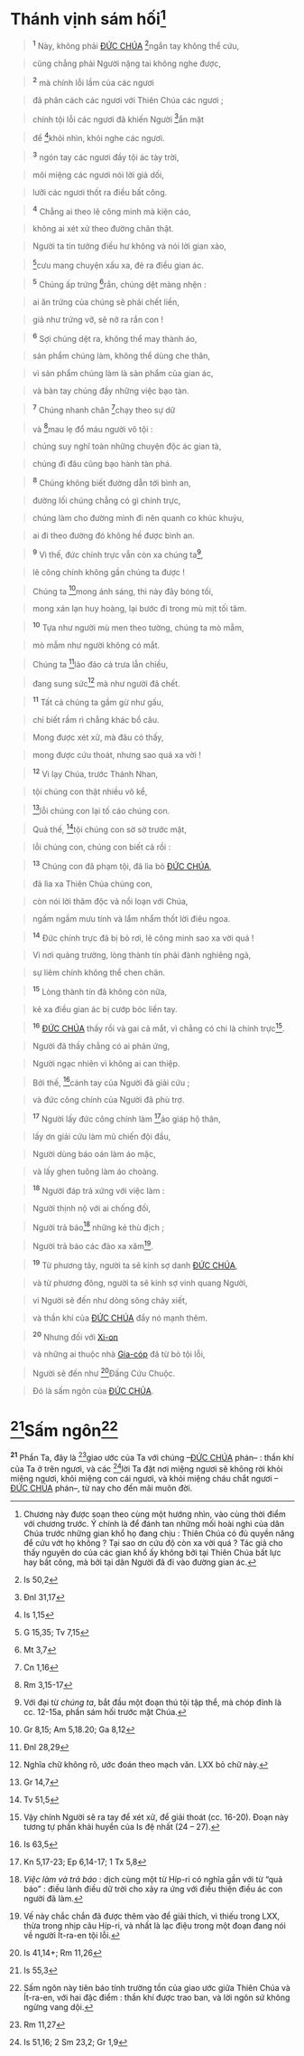 # Thánh vịnh sám hối[^1]

> <sup><b>1</b></sup> Này, không phải [ĐỨC CHÚA]() [^1*]ngắn tay không thể cứu,
>


> cũng chẳng phải Người nặng tai không nghe được,
>


> <sup><b>2</b></sup> mà chính lỗi lầm của các ngươi
>


> đã phân cách các ngươi với Thiên Chúa các ngươi ;
>


> chính tội lỗi các ngươi đã khiến Người [^2*]ẩn mặt
>


> để [^3*]khỏi nhìn, khỏi nghe các ngươi.
>


> <sup><b>3</b></sup> ngón tay các ngươi đầy tội ác tày trời,
>


> môi miệng các ngươi nói lời giả dối,
>


> lưỡi các ngươi thốt ra điều bất công.
>


> <sup><b>4</b></sup> Chẳng ai theo lẽ công minh mà kiện cáo,
>


> không ai xét xử theo đường chân thật.
>


> Người ta tin tưởng điều hư không và nói lời gian xảo,
>


> [^4*]cưu mang chuyện xấu xa, đẻ ra điều gian ác.
>


> <sup><b>5</b></sup> Chúng ấp trứng [^5*]rắn, chúng dệt màng nhện :
>


> ai ăn trứng của chúng sẽ phải chết liền,
>


> giả như trứng vỡ, sẽ nở ra rắn con !
>


> <sup><b>6</b></sup> Sợi chúng dệt ra, không thể may thành áo,
>


> sản phẩm chúng làm, không thể dùng che thân,
>


> vì sản phẩm chúng làm là sản phẩm của gian ác,
>


> và bàn tay chúng đầy những việc bạo tàn.
>


> <sup><b>7</b></sup> Chúng nhanh chân [^6*]chạy theo sự dữ
>


> và [^7*]mau lẹ đổ máu người vô tội :
>


> chúng suy nghĩ toàn những chuyện độc ác gian tà,
>


> chúng đi đâu cũng bạo hành tàn phá.
>


> <sup><b>8</b></sup> Chúng không biết đường dẫn tới bình an,
>


> đường lối chúng chẳng có gì chính trực,
>


> chúng làm cho đường mình đi nên quanh co khúc khuỷu,
>


> ai đi theo đường đó không hề được bình an.
>


> <sup><b>9</b></sup> Vì thế, đức chính trực vẫn còn xa chúng ta[^3],
>


> lẽ công chính không gần chúng ta được !
>


> Chúng ta [^8*]mong ánh sáng, thì này đây bóng tối,
>


> mong xán lạn huy hoàng, lại bước đi trong mù mịt tối tăm.
>


> <sup><b>10</b></sup> Tựa như người mù men theo tường, chúng ta mò mẫm,
>


> mò mẫm như người không có mắt.
>


> Chúng ta [^9*]lảo đảo cả trưa lẫn chiều,
>


> đang sung sức[^4] mà như người đã chết.
>


> <sup><b>11</b></sup> Tất cả chúng ta gầm gừ như gấu,
>


> chỉ biết rầm rì chẳng khác bồ câu.
>


> Mong được xét xử, mà đâu có thấy,
>


> mong được cứu thoát, nhưng sao quá xa vời !
>


> <sup><b>12</b></sup> Vì lạy Chúa, trước Thánh Nhan,
>


> tội chúng con thật nhiều vô kể,
>


> [^10*]lỗi chúng con lại tố cáo chúng con.
>


> Quả thế, [^11*]tội chúng con sờ sờ trước mặt,
>


> lỗi chúng con, chúng con biết cả rồi :
>


> <sup><b>13</b></sup> Chúng con đã phạm tội, đã lìa bỏ [ĐỨC CHÚA](),
>


> đã lìa xa Thiên Chúa chúng con,
>


> còn nói lời thâm độc và nổi loạn với Chúa,
>


> ngấm ngầm mưu tính và lẩm nhẩm thốt lời điêu ngoa.
>


> <sup><b>14</b></sup> Đức chính trực đã bị bỏ rơi, lẽ công minh sao xa vời quá !
>


> Vì nơi quảng trường, lòng thành tín phải đành nghiêng ngả,
>


> sự liêm chính không thể chen chân.
>


> <sup><b>15</b></sup> Lòng thành tín đã không còn nữa,
>


> kẻ xa điều gian ác bị cướp bóc liền tay.
>


> <sup><b>16</b></sup> [ĐỨC CHÚA]() thấy rồi và gai cả mắt, vì chẳng có chi là chính trực[^5].
>


> Người đã thấy chẳng có ai phản ứng,
>


> Người ngạc nhiên vì không ai can thiệp.
>


> Bởi thế, [^12*]cánh tay của Người đã giải cứu ;
>


> và đức công chính của Người đã phù trợ.
>


> <sup><b>17</b></sup> Người lấy đức công chính làm [^13*]áo giáp hộ thân,
>


> lấy ơn giải cứu làm mũ chiến đội đầu,
>


> Người dùng báo oán làm áo mặc,
>


> và lấy ghen tuông làm áo choàng.
>


> <sup><b>18</b></sup> Người đáp trả xứng với việc làm :
>


> Người thịnh nộ với ai chống đối,
>


> Người trả báo[^6] những kẻ thù địch ;
>


> Người trả báo các đảo xa xăm[^7].
>


> <sup><b>19</b></sup> Từ phương tây, người ta sẽ kính sợ danh [ĐỨC CHÚA](),
>


> và từ phương đông, người ta sẽ kính sợ vinh quang Người,
>


> vì Người sẽ đến như dòng sông chảy xiết,
>


> và thần khí của [ĐỨC CHÚA]() đẩy nó mạnh thêm.
>


> <sup><b>20</b></sup> Nhưng đối với [Xi-on]()
>


> và những ai thuộc nhà [Gia-cóp]() đã từ bỏ tội lỗi,
>


> Người sẽ đến như [^14*]Đấng Cứu Chuộc.
>


> Đó là sấm ngôn của [ĐỨC CHÚA]().
>


# [^15*]Sấm ngôn[^8]
<sup><b>21</b></sup> Phần Ta, đây là [^16*]giao ước của Ta với chúng –[ĐỨC CHÚA]() phán– : thần khí của Ta ở trên ngươi, và các [^17*]lời Ta đặt nơi miệng ngươi sẽ không rời khỏi miệng ngươi, khỏi miệng con cái ngươi, và khỏi miệng cháu chắt ngươi –[ĐỨC CHÚA]() phán–, từ nay cho đến mãi muôn đời.

[^1]: Chương này được soạn theo cùng một hướng nhìn, vào cùng thời điểm với chương trước. Ý chính là để đánh tan những mối hoài nghi của dân Chúa trước những gian khổ họ đang chịu : Thiên Chúa có đủ quyền năng để cứu vớt họ không ? Tại sao ơn cứu độ còn xa vời quá ? Tác giả cho thấy nguyên do của các gian khổ ấy không bởi tại Thiên Chúa bất lực hay bất công, mà bởi tại dân Người đã đi vào đường gian ác.
[^3]: Với đại từ *chúng ta*, bắt đầu một đoạn thú tội tập thể, mà chóp đỉnh là cc. 12-15a, phần sám hối trước mặt Chúa.
[^4]: Nghĩa chữ không rõ, ước đoán theo mạch văn. LXX bỏ chữ này.
[^5]: Vậy chính Người sẽ ra tay để xét xử, để giải thoát (cc. 16-20). Đoạn này tương tự phần khải huyền của Is đệ nhất (24 – 27).
[^6]: *Việc làm và trả báo* : dịch cùng một từ Híp-ri có nghĩa gần với từ “quả báo” : điều lành điều dữ trời cho xảy ra ứng với điều thiện điều ác con người đã làm.
[^7]: Vế này chắc chắn đã được thêm vào để giải thích, vì thiếu trong LXX, thừa trong nhịp câu Híp-ri, và nhất là lạc điệu trong một đoạn đang nói về người Ít-ra-en tội lỗi.
[^8]: Sấm ngôn này tiên báo tính trường tồn của giao ước giữa Thiên Chúa và Ít-ra-en, với hai đặc điểm : thần khí được trao ban, và lời ngôn sứ không ngừng vang dội.
[^1*]: Is 50,2
[^2*]: Đnl 31,17
[^3*]: Is 1,15
[^4*]: G 15,35; Tv 7,15
[^5*]: Mt 3,7
[^6*]: Cn 1,16
[^7*]: Rm 3,15-17
[^8*]: Gr 8,15; Am 5,18.20; Ga 8,12
[^9*]: Đnl 28,29
[^10*]: Gr 14,7
[^11*]: Tv 51,5
[^12*]: Is 63,5
[^13*]: Kn 5,17-23; Ep 6,14-17; 1 Tx 5,8
[^14*]: Is 41,14+; Rm 11,26
[^15*]: Is 55,3
[^16*]: Rm 11,27
[^17*]: Is 51,16; 2 Sm 23,2; Gr 1,9